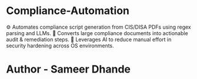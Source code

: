 # Compliance-Automation
⚙️ Automates compliance script generation from CIS/DISA PDFs using regex parsing and LLMs. 
📄 Converts large compliance documents into actionable audit &amp; remediation steps. 
🧠 Leverages AI to reduce manual effort in security hardening across OS environments.

# Author - Sameer Dhande
